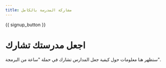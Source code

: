 ```yaml
---
title: مشاركة المدرسة بالكامل
---
```


{{ signup_button }}

# اجعل مدرستك تشارك

ستظهر هنا معلومات حول كيفية جعل المدارس تشارك في حملة "ساعة من البرمجة".